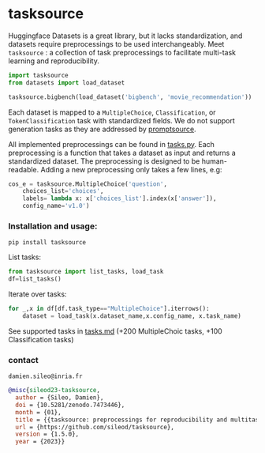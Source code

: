 # tasksource

Huggingface Datasets is a great library, but it lacks standardization, and datasets require preprocessings to be used interchangeably.
Meet `tasksource` : a collection of task preprocessings to facilitate multi-task learning and reproducibility.

```python
import tasksource
from datasets import load_dataset

tasksource.bigbench(load_dataset('bigbench', 'movie_recommendation'))
```

Each dataset is mapped to a `MultipleChoice`, `Classification`, or `TokenClassification` task with standardized fields.
We do not support generation tasks as they are addressed by [promptsource](https://github.com/bigscience-workshop/promptsource).

All implemented preprocessings can be found in [tasks.py](https://github.com/sileod/tasksource/blob/main/src/tasksource/tasks.py). Each preprocessing is a function that takes a dataset as input and returns a standardized dataset. The preprocessing is designed to be human-readable. Adding a new preprocessing only takes a few lines, e.g:

```python
cos_e = tasksource.MultipleChoice('question',
    choices_list='choices',
    labels= lambda x: x['choices_list'].index(x['answer']),
    config_name='v1.0')
```

### Installation and usage:
`pip install tasksource`

List tasks:
```python
from tasksource import list_tasks, load_task
df=list_tasks()
```
Iterate over tasks:
```python
for _,x in df[df.task_type=="MultipleChoice"].iterrows():
    dataset = load_task(x.dataset_name,x.config_name, x.task_name)
```

See supported tasks in [tasks.md](https://github.com/sileod/tasksource/blob/main/tasks.md) (+200 MultipleChoic tasks, +100 Classification tasks)

 ### contact
 `damien.sileo@inria.fr`
```bib
@misc{sileod23-tasksource,
  author = {Sileo, Damien},
  doi = {10.5281/zenodo.7473446},
  month = {01},
  title = {{tasksource: preprocessings for reproducibility and multitask-learning}},
  url = {https://github.com/sileod/tasksource},
  version = {1.5.0},
  year = {2023}}
```
                                                                                                                                                                                                                                                                                                                                                                                                                                                                                                                                                                                                                                                                                                                                                                                                                                                     
